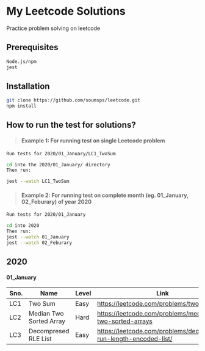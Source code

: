 # My Leetcode Solutions

Practice problem solving on leetcode

## Prerequisites

```bash
Node.js/npm
jest
```

## Installation

```bash
git clone https://github.com/soumsps/leetcode.git
npm install
```

## How to run the test for solutions?

> #### Example 1: For running test on single Leetcode problem

```bash
Run tests for 2020/01_January/LC1_TwoSum

cd into the 2020/01_January/ directory
Then run:

jest --watch LC1_TwoSum
```

> #### Example 2: For running test on complete month (eg. 01_January, 02_Feburary) of year 2020

```bash
Run tests for 2020/01_January

cd into 2020
Then run:
jest --watch 01_January
jest --watch 02_Feburary
```

## 2020

#### 01_January

| Sno. | Name                    | Level | Link                                                              |
| ---- | ----------------------- | ----- | ----------------------------------------------------------------- |
| LC1  | Two Sum                 | Easy  | https://leetcode.com/problems/two-sum/                            |
| LC2  | Median Two Sorted Array | Hard  | https://leetcode.com/problems/median-of-two-sorted-arrays         |
| LC3  | Decompresed RLE List    | Easy  | https://leetcode.com/problems/decompress-run-length-encoded-list/ |
